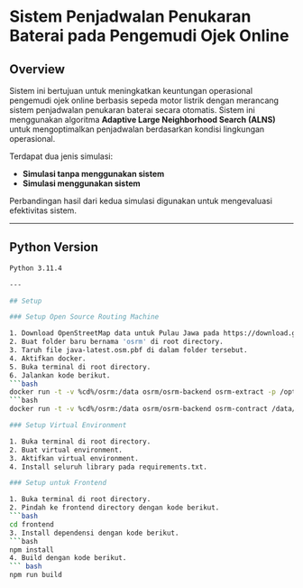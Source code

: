 # Sistem Penjadwalan Penukaran Baterai pada Pengemudi Ojek Online

## Overview

Sistem ini bertujuan untuk meningkatkan keuntungan operasional pengemudi ojek online berbasis sepeda motor listrik dengan merancang sistem penjadwalan penukaran baterai secara otomatis. Sistem ini menggunakan algoritma **Adaptive Large Neighborhood Search (ALNS)** untuk mengoptimalkan penjadwalan berdasarkan kondisi lingkungan operasional.

Terdapat dua jenis simulasi:
- **Simulasi tanpa menggunakan sistem**
- **Simulasi menggunakan sistem**

Perbandingan hasil dari kedua simulasi digunakan untuk mengevaluasi efektivitas sistem.

---

## Python Version
```bash
Python 3.11.4

---

## Setup

### Setup Open Source Routing Machine

1. Download OpenStreetMap data untuk Pulau Jawa pada https://download.geofabrik.de/asia/indonesia.html, Download file java-latest.osm.pbf.
2. Buat folder baru bernama 'osrm' di root directory.
3. Taruh file java-latest.osm.pbf di dalam folder tersebut.
4. Aktifkan docker.
5. Buka terminal di root directory.
6. Jalankan kode berikut.
```bash
docker run -t -v %cd%/osrm:/data osrm/osrm-backend osrm-extract -p /opt/bicycle.lua /data/java-latest.osm.pbf
```bash
docker run -t -v %cd%/osrm:/data osrm/osrm-backend osrm-contract /data/java-latest.osrm

### Setup Virtual Environment

1. Buka terminal di root directory.
2. Buat virtual environment.
3. Aktifkan virtual environment.
4. Install seluruh library pada requirements.txt.

### Setup untuk Frontend

1. Buka terminal di root directory.
2. Pindah ke frontend directory dengan kode berikut.
```bash
cd frontend
3. Install dependensi dengan kode berikut.
```bash
npm install
4. Build dengan kode berikut.
``` bash
npm run build
